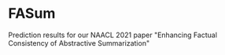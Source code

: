 # FASum
Prediction results for our NAACL 2021 paper "Enhancing Factual Consistency of Abstractive Summarization"
